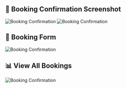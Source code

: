 ## 🎉 Booking Confirmation Screenshot
![Booking Confirmation](Screenshot(35).png)
![Booking Confirmation](Screenshot(34).png)

## 📝 Booking Form
![Booking Confirmation](Screenshot(36).png)

## 📊 View All Bookings
![Booking Confirmation](Screenshot(37).png)

